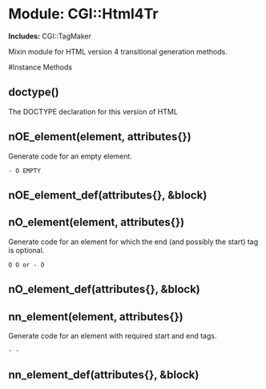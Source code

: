 # Module: CGI::Html4Tr
    
**Includes:** CGI::TagMaker
  

Mixin module for HTML version 4 transitional generation methods.



#Instance Methods
## doctype() [](#method-i-doctype)
The DOCTYPE declaration for this version of HTML

## nOE_element(element, attributes{}) [](#method-i-nOE_element)
Generate code for an empty element.

    - O EMPTY

## nOE_element_def(attributes{}, &block) [](#method-i-nOE_element_def)

## nO_element(element, attributes{}) [](#method-i-nO_element)
Generate code for an element for which the end (and possibly the start) tag is
optional.

    O O or - O

## nO_element_def(attributes{}, &block) [](#method-i-nO_element_def)

## nn_element(element, attributes{}) [](#method-i-nn_element)
Generate code for an element with required start and end tags.

    - -

## nn_element_def(attributes{}, &block) [](#method-i-nn_element_def)

